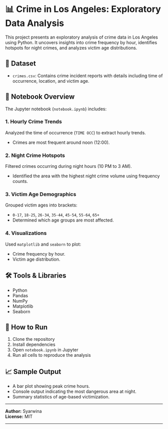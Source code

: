 # 📊 Crime in Los Angeles: Exploratory Data Analysis

This project presents an exploratory analysis of crime data in Los Angeles using Python. It uncovers insights into crime frequency by hour, identifies hotspots for night crimes, and analyzes victim age distributions.

## 📁 Dataset

- `crimes.csv`: Contains crime incident reports with details including time of occurrence, location, and victim age.

## 📘 Notebook Overview

The Jupyter notebook (`notebook.ipynb`) includes:

### 1. **Hourly Crime Trends**
Analyzed the time of occurrence (`TIME OCC`) to extract hourly trends.
- Crimes are most frequent around noon (12:00).

### 2. **Night Crime Hotspots**
Filtered crimes occurring during night hours (10 PM to 3 AM).
- Identified the area with the highest night crime volume using frequency counts.

### 3. **Victim Age Demographics**
Grouped victim ages into brackets:
- `0-17`, `18-25`, `26-34`, `35-44`, `45-54`, `55-64`, `65+`
- Determined which age groups are most affected.

### 4. **Visualizations**
Used `matplotlib` and `seaborn` to plot:
- Crime frequency by hour.
- Victim age distribution.

## 🛠️ Tools & Libraries
- Python
- Pandas
- NumPy
- Matplotlib
- Seaborn

## 📌 How to Run
1. Clone the repository
2. Install dependencies
3. Open `notebook.ipynb` in Jupyter
4. Run all cells to reproduce the analysis

## 📈 Sample Output
- A bar plot showing peak crime hours.
- Console output indicating the most dangerous area at night.
- Summary statistics of age-based victimization.

---

**Author:** Syarwina  
**License:** MIT  
****
